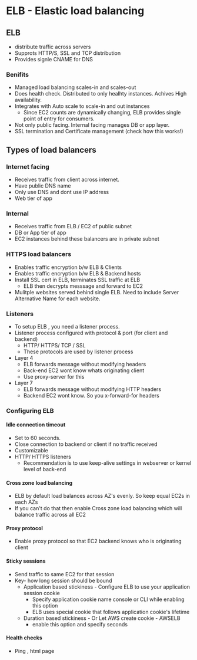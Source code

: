 # ELB - Elastic load balancing
## ELB
* distribute traffic across servers
* Supprots HTTP/S, SSL and TCP distribution 
* Provides signle CNAME for DNS 
### Benifits
* Managed load balancing scales-in and scales-out
* Does health check. Distributed to only healhty instances. Achives High availability.
* Integrates with Auto scale to scale-in and out instances 
    * Since EC2 counts are dynamically changing, ELB provides single point of entry for consumers.
* Not only public facing. Internal facing manages DB or app layer.
* SSL termination and Certificate management (check how this works!)
## Types of load balancers
### Internet facing
* Receives traffic from client across internet. 
* Have public DNS name
* Only use DNS and dont use IP address
* Web tier of app
### Internal
* Receives traffic from ELB / EC2 of public subnet
* DB or App tier of app
* EC2 instances behind these balancers are in private subnet
### HTTPS load balancers
* Enables traffic encryption b/w ELB & Clients 
* Enables traffic encryption b/w ELB & Backend hosts
* Install SSL cert in ELB, terminates SSL traffic at ELB
    * ELB then decrypts messsage and forward to EC2
* Mulitple websites served behind single ELB. Need to include Server Alternative Name for each website.
### Listeners    
* To setup ELB , you need a listener process. 
* Listener process configured with protocol & port (for client and backend)
    * HTTP/ HTTPS/ TCP / SSL
    * These protocols are used by listener process
* Layer 4
    * ELB forwards message without modifying headers
    * Back-end EC2 wont know whats originating client 
    * Use proxy-server for this
* Layer 7
    * ELB forwards message without modifying HTTP headers
    * Backend EC2 wont know. So you x-forward-for headers
### Configuring ELB
#### Idle connection timeout
* Set to 60 seconds.
* Close connection to backend or client if no traffic received
* Customizable
* HTTP/ HTTPS listeners
    * Recommendation is to use keep-alive settings in webserver or kernel level of back-end
#### Cross zone load balancing
* ELB by default load balances across AZ's evenly. So keep equal EC2s in each AZs
* If you can't do that then enable Cross zone load balancing which will balance traffic across all EC2
#### Proxy protocol
* Enable proxy protocol so that EC2 backend knows who is originating client
#### Sticky sessions
* Send traffic to same EC2 for that session 
* Key- how long session should be bound
    * Application based stickiness - Configure ELB to use your application session cookie
        * Specify application cookie name console or CLI  while enabling this option
        * ELB uses special cookie that follows application cookie's lifetime
    * Duration based stickiness - Or Let AWS create cookie - AWSELB
        * enable this option and specify seconds
#### Health checks
* Ping , html page